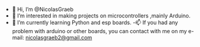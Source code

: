 - 👋 Hi, I’m @NicolasGraeb
- 👀 I’m interested in making projects on microcontrollers ,mainly Arduino.
- 🌱 I’m currently learning Python and esp boards.
-📫 If you had any problem with arduino or other boards, you can contact with me on my e-mail: nicolasgraeb2@gmail.com
<!---
NicolasGraeb/NicolasGraeb is a ✨ special ✨ repository because its `README.md` (this file) appears on your GitHub profile.
You can click the Preview link to take a look at your changes.
--->
